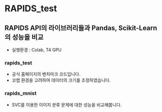 # RAPIDS_test
## RAPIDS API의 라이브러리들과 Pandas, Scikit-Learn의 성능을 비교
- 실행환경 : Colab, T4 GPU
### rapids_test
- 공식 홈페이지의 벤치마크 코드입니다.
- 코랩 환경을 고려하여 데이터의 크기를 조정하였습니다.
### rapids_mnist
- SVC를 이용한 이미지 분류 문제에 대한 성능을 비교해봅니다.
